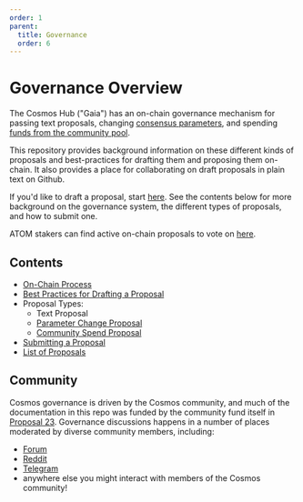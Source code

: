 ```yaml
---
order: 1
parent:
  title: Governance
  order: 6
---
```


# Governance Overview

The Cosmos Hub ("Gaia") has an on-chain governance mechanism for passing
text proposals,
changing [consensus parameters](./params-change),
and spending [funds from the community pool](./community-pool-spend).

This repository provides background information on these different kinds of proposals
and best-practices for drafting them and proposing them on-chain.
It also provides a place for collaborating on draft proposals in plain text on Github.

If you'd like to draft a proposal, start [here](./best-practices.md).
See the contents below for more background on the governance system,
the different types of proposals, and how to submit one.

ATOM stakers can find active on-chain proposals to vote on [here](https://www.mintscan.io/cosmos/proposals).

## Contents

- [On-Chain Process](./process.md)
- [Best Practices for Drafting a Proposal](./best-practices.md)
- Proposal Types:
  - Text Proposal
  - [Parameter Change Proposal](./params-change)
  - [Community Spend Proposal](./community-pool-spend)
- [Submitting a Proposal](./submitting.md)
- [List of Proposals](./proposals)

## Community

Cosmos governance is driven by the Cosmos community, and much of the documentation in
this repo was funded by the community fund itself in
[Proposal 23](https://www.mintscan.io/cosmos/proposals/23).
Governance discussions happens in a number of places moderated by diverse
community members, including:

- [Forum](http://forum.cosmos.network/)
- [Reddit](http://reddit.com/r/cosmosnetwork)
- [Telegram](https://t.me/atomgov)
- anywhere else you might interact with members of the Cosmos community!
